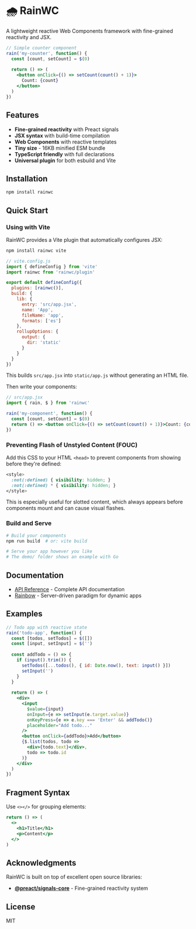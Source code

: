 # 🌧️ RainWC

A lightweight reactive Web Components framework with fine-grained reactivity and JSX.

```jsx
// Simple counter component
rain('my-counter', function() {
  const [count, setCount] = $(0)
  
  return () => (
    <button onClick={() => setCount(count() + 1)}>
      Count: {count}
    </button>
  )
})
```

## Features

- **Fine-grained reactivity** with Preact signals
- **JSX syntax** with build-time compilation
- **Web Components** with reactive templates
- **Tiny size** - 16KB minified ESM bundle
- **TypeScript friendly** with full declarations
- **Universal plugin** for both esbuild and Vite

## Installation

```bash
npm install rainwc
```

## Quick Start

### Using with Vite

RainWC provides a Vite plugin that automatically configures JSX:

```bash
npm install rainwc vite
```

```js
// vite.config.js
import { defineConfig } from 'vite'
import rainwc from 'rainwc/plugin'

export default defineConfig({
  plugins: [rainwc()],
  build: {
    lib: {
      entry: 'src/app.jsx',
      name: 'App',
      fileName: 'app',
      formats: ['es']
    },
    rollupOptions: {
      output: {
        dir: 'static'
      }
    }
  }
})
```

This builds `src/app.jsx` into `static/app.js` without generating an HTML file.

Then write your components:

```jsx
// src/app.jsx
import { rain, $ } from 'rainwc'

rain('my-component', function() {
  const [count, setCount] = $(0)
  return () => <button onClick={() => setCount(count() + 1)}>Count: {count}</button>
})
```

### Preventing Flash of Unstyled Content (FOUC)

Add this CSS to your HTML `<head>` to prevent components from showing before they're defined:

```css
<style>
  :not(:defined) { visibility: hidden; }
  :not(:defined) * { visibility: hidden; }
</style>
```

This is especially useful for slotted content, which always appears before components mount and can cause visual flashes.

### Build and Serve

```bash
# Build your components
npm run build  # or: vite build

# Serve your app however you like
# The demo/ folder shows an example with Go
```

## Documentation

- [API Reference](api.md) - Complete API documentation
- [Rainbow](rainbow.md) - Server-driven paradigm for dynamic apps

## Examples

```jsx
// Todo app with reactive state
rain('todo-app', function() {
  const [todos, setTodos] = $([])
  const [input, setInput] = $('')
  
  const addTodo = () => {
    if (input().trim()) {
      setTodos([...todos(), { id: Date.now(), text: input() }])
      setInput('')
    }
  }
  
  return () => (
    <div>
      <input 
        $value={input} 
        onInput={e => setInput(e.target.value)}
        onKeyPress={e => e.key === 'Enter' && addTodo()}
        placeholder="Add todo..." 
      />
      <button onClick={addTodo}>Add</button>
      {$.list(todos, todo => 
        <div>{todo.text}</div>, 
        todo => todo.id
      )}
    </div>
  )
})
```

## Fragment Syntax

Use `<></>` for grouping elements:

```jsx
return () => (
  <>
    <h1>Title</h1>
    <p>Content</p>
  </>
)
```

## Acknowledgments

RainWC is built on top of excellent open source libraries:

- **[@preact/signals-core](https://github.com/preactjs/signals)** - Fine-grained reactivity system

## License

MIT
